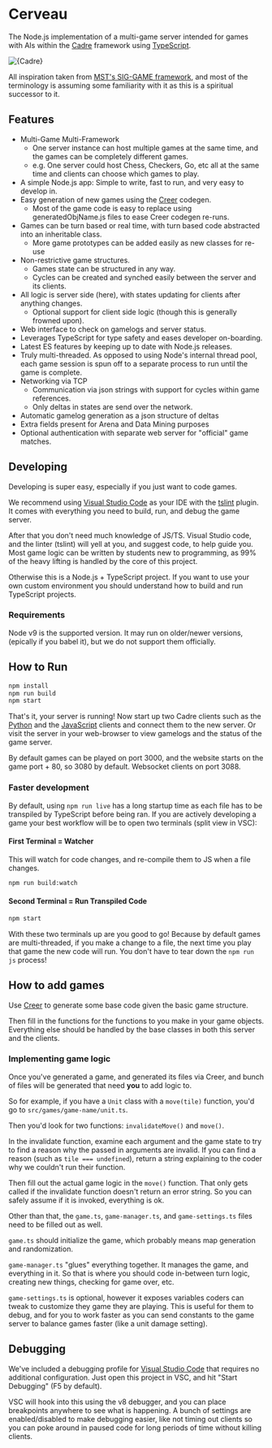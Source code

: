 # Cerveau

The Node.js implementation of a multi-game server intended for games with
AIs within the [Cadre][cadre] framework using [TypeScript][ts].

![{Cadre}](http://i.imgur.com/17wwI3f.png)

All inspiration taken from [MST's SIG-GAME framework][siggame],
and most of the terminology is assuming some familiarity with it as this is a
spiritual successor to it.

## Features

* Multi-Game Multi-Framework
  * One server instance can host multiple games at the same time,
    and the games can be completely different games.
  * e.g. One server could host Chess, Checkers, Go, etc all at the same time
    and clients can choose which games to play.
* A simple Node.js app: Simple to write, fast to run, and very easy to
  develop in.
* Easy generation of new games using the [Creer][creer] codegen.
  * Most of the game code is easy to replace using generatedObjName.js files to
    ease Creer codegen re-runs.
* Games can be turn based or real time, with turn based code abstracted into an
  inheritable class.
  * More game prototypes can be added easily as new classes for re-use
* Non-restrictive game structures.
  * Games state can be structured in any way.
  * Cycles can be created and synched easily between the server and its
    clients.
* All logic is server side (here), with states updating for clients after
  anything changes.
  * Optional support for client side logic
    (though this is generally frowned upon).
* Web interface to check on gamelogs and server status.
* Leverages TypeScript for type safety and eases developer on-boarding.
* Latest ES features by keeping up to date with Node.js releases.
* Truly multi-threaded. As opposed to using Node's internal thread pool,
  each game session is spun off to a separate process to run until the game is
  complete.
* Networking via TCP
  * Communication via json strings with support for cycles within game
    references.
  * Only deltas in states are send over the network.
* Automatic gamelog generation as a json structure of deltas
* Extra fields present for Arena and Data Mining purposes
* Optional authentication with separate web server for "official" game matches.

## Developing

Developing is super easy, especially if you just want to code games.

We recommend using [Visual Studio Code][vsc] as your IDE with the
[tslint][tslint] plugin. It comes with everything you need to build, run, and
debug the game server.

After that you don't need much knowledge of JS/TS. Visual Studio code, and the
linter (tslint) will yell at you, and suggest code, to help guide you. Most
game logic can be written by students new to programming, as 99% of the
heavy lifting is handled by the core of this project.

Otherwise this is a Node.js + TypeScript project. If you want to use your own
custom environment you should understand how to build and run TypeScript
projects.

### Requirements

Node v9 is the supported version. It may run on older/newer versions,
(epically if you babel it), but we do not support them officially.

## How to Run

``` bash
npm install
npm run build
npm start
```

That's it, your server is running! Now start up two Cadre clients such as the
[Python][joueur.py] and the [JavaScript][joueur.js] clients and connect them to
the new server. Or visit the server in your web-browser to view gamelogs and
the status of the game server.

By default games can be played on port 3000, and the website starts on the game
port + 80, so 3080 by default. Websocket clients on port 3088.

### Faster development

By default, using `npm run live` has a long startup time as each file has to be
transpiled by TypeScript before being ran. If you are actively developing a
game your best workflow will be to open two terminals (split view in VSC):

#### First Terminal = Watcher

This will watch for code changes, and re-compile them to JS when a file
changes.

```bash
npm run build:watch
```

#### Second Terminal = Run Transpiled Code

```bash
npm start
```

With these two terminals up are you good to go! Because by default games are
multi-threaded, if you make a change to a file, the next time you play that
game the new code will run. You don't have to tear down the `npm run js`
process!

## How to add games

Use [Creer][creer] to generate some base code given the basic game structure.

Then fill in the functions for the functions to you make in your game objects.
Everything else should be handled by the base classes in both this server and
the clients.

### Implementing game logic

Once you've generated a game, and generated its files via Creer, and bunch of
files will be generated that need **you** to add logic to.

So for example, if you have a `Unit` class with a `move(tile)` function, you'd
go to `src/games/game-name/unit.ts`.

Then you'd look for two functions: `invalidateMove()` and `move()`.

In the invalidate function, examine each argument and the game state to try
to find a reason why the passed in arguments are invalid. If you can find a
reason (such as `tile === undefined`), return a string explaining to the
coder why we couldn't run their function.

Then fill out the actual game logic in the `move()` function. That only gets
called if the invalidate function doesn't return an error string. So you can
safely assume if it is invoked, everything is ok.

Other than that, the `game.ts`, `game-manager.ts`, and `game-settings.ts` files
need to be filled out as well.

`game.ts` should initialize the game, which probably means map generation
and randomization.

`game-manager.ts` "glues" everything together. It manages the game, and
everything in it. So that is where you should code in-between turn logic,
creating new things, checking for game over, etc.

`game-settings.ts` is optional, however it exposes variables coders can tweak
to customize they game they are playing. This is useful for them to debug,
and for you to work faster as you can send constants to the game server to
balance games faster (like a unit damage setting).

## Debugging

We've included a debugging profile for [Visual Studio Code][vsc] that
requires no additional configuration. Just open this project in VSC, and hit
"Start Debugging" (F5 by default).

VSC will hook into this using the v8 debugger, and you can place breakpoints
anywhere to see what is happening. A bunch of settings are enabled/disabled
to make debugging easier, like not timing out clients so you can poke around
in paused code for long periods of time without killing clients.

[vsc]: https://code.visualstudio.com/
[ts]: https://www.typescriptlang.org/
[tslint]: https://marketplace.visualstudio.com/items?itemName=eg2.tslint
[siggame]: https://github.com/siggame
[cadre]: https://github.com/siggame/Cadre
[creer]: https://github.com/siggame/Creer
[joueur.py]: https://github.com/siggame/Joueur.py
[joueur.js]: https://github.com/siggame/Joueur.js
